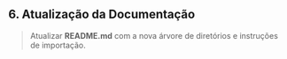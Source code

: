 ## 6. Atualização da Documentação

> Atualizar **README.md** com a nova árvore de diretórios e instruções de importação.


